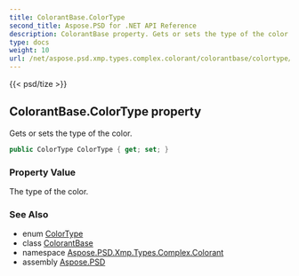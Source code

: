 ```yaml
---
title: ColorantBase.ColorType
second_title: Aspose.PSD for .NET API Reference
description: ColorantBase property. Gets or sets the type of the color
type: docs
weight: 10
url: /net/aspose.psd.xmp.types.complex.colorant/colorantbase/colortype/
---
```

{{< psd/tize >}}
## ColorantBase.ColorType property

Gets or sets the type of the color.

```csharp
public ColorType ColorType { get; set; }
```

### Property Value

The type of the color.

### See Also

* enum [ColorType](../../colortype/)
* class [ColorantBase](../)
* namespace [Aspose.PSD.Xmp.Types.Complex.Colorant](../../colorantbase/)
* assembly [Aspose.PSD](../../../)


